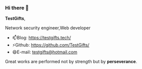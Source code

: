 ### Hi there 👋

**TestGifts**,                                         

Network security engineer,Web developer 
                                         
- 📫Blog: https://testgifts.tech/
- ⚡Github: https://github.com/TestGifts/
- 😄E-mail: testgifts@hotmail.com



Great works are performed not by strength but by **perseverance**.


